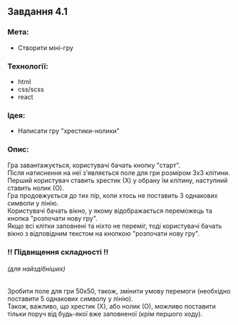 ## Завдання 4.1

### Мета:

- Створити міні-гру


### Технології:

- html
- css/scss
- react


### Ідея:

- Написати гру "хрестики-нолики"


### Опис:

Гра завантажується, користувачі бачать кнопку "старт".  
Після натиснення на неї з'являється поле для гри розміром 3х3 клітини.  
Перший користувач ставить хрестик (Х) у обрану їм клітину, наступний ставить нолик (О).  
Гра продовжується до тих пір, коли хтось не поставить 3 однакових символи у лінію.  
Користувачі бачать вікно, у якому відображається переможець та кнопка "розпочати нову гру".  
Якщо всі клітки заповнені та ніхто не переміг, тоді користувачі бачать вікно з відповідним текстом на кнопкою "розпочати нову гру".


### !! Підвищення складності !!
###### _(для найздібніших)_

Зробити поле для гри 50х50, також, змінити умову перемоги (необхідно поставити 5 однакових символу у лінію).  
Також, важливо, що хрестик (Х), або нолик (О), можливо поставити тільки поруч від будь-якої вже заповненої (крім першого ходу).
